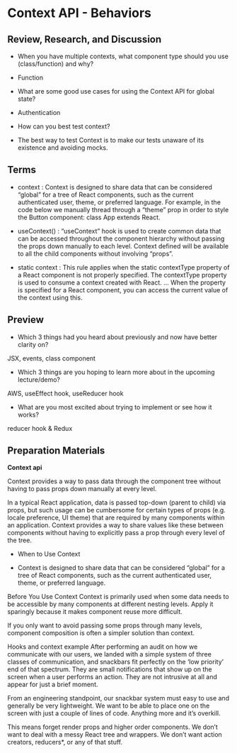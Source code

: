 # Context API - Behaviors 

## Review, Research, and Discussion 

* When you have multiple contexts, what component type should you use (class/function) and why?

- Function

* What are some good use cases for using the Context API for global state?

- Authentication

* How can you best test context?

- The best way to test Context is to make our tests unaware of its existence and avoiding mocks.

## Terms

* context : Context is designed to share data that can be considered “global” for a tree of React components, such as the current authenticated user, theme, or preferred language. For example, in the code below we manually thread through a “theme” prop in order to style the Button component: class App extends React.

* useContext() : “useContext” hook is used to create common data that can be accessed throughout the component hierarchy without passing the props down manually to each level. Context defined will be available to all the child components without involving “props”.

* static context : This rule applies when the static contextType property of a React component is not properly specified. The contextType property is used to consume a context created with React. ... When the property is specified for a React component, you can access the current value of the context using this.

## Preview 

* Which 3 things had you heard about previously and now have better clarity on?

JSX, events, class component

* Which 3 things are you hoping to learn more about in the upcoming lecture/demo?

AWS, useEffect hook, useReducer hook

* What are you most excited about trying to implement or see how it works?

reducer hook & Redux

## Preparation Materials 

**Context api** 

Context provides a way to pass data through the component tree without having to pass props down manually at every level.

In a typical React application, data is passed top-down (parent to child) via props, but such usage can be cumbersome for certain types of props (e.g. locale preference, UI theme) that are required by many components within an application. Context provides a way to share values like these between components without having to explicitly pass a prop through every level of the tree.

* When to Use Context
- Context is designed to share data that can be considered “global” for a tree of React components, such as the current authenticated user, theme, or preferred language.

Before You Use Context Context is primarily used when some data needs to be accessible by many components at different nesting levels. Apply it sparingly because it makes component reuse more difficult.

If you only want to avoid passing some props through many levels, component composition is often a simpler solution than context.

Hooks and context example After performing an audit on how we communicate with our users, we landed with a simple system of three classes of communication, and snackbars fit perfectly on the ‘low priority’ end of that spectrum. They are small notifications that show up on the screen when a user performs an action. They are not intrusive at all and appear for just a brief moment.

From an engineering standpoint, our snackbar system must easy to use and generally be very lightweight. We want to be able to place one on the screen with just a couple of lines of code. Anything more and it’s overkill.

This means forget render props and higher order components. We don’t want to deal with a messy React tree and wrappers. We don’t want action creators, reducers*, or any of that stuff.